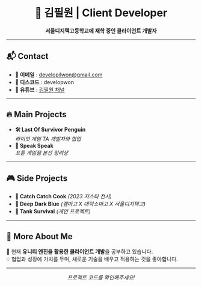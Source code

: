 <h1 align="center">👋 김필원 | Client Developer</h1>

<p align="center">
  <b>서울디지텍고등학교에 재학 중인 클라이언트 개발자</b> 
</p>

---

## 📬 Contact  
- **📧 이메일** : [developilwon@gmail.com](mailto:developilwon@gmail.com)  
- **💬 디스코드** : developwon  
- **🎥 유튜브** : [김필원 채널](https://www.youtube.com/@%EA%B9%80%ED%95%84%EC%9B%90)  

---

## 🔥 Main Projects  
- **🛠 Last Of Survivor Penguin**  
  _라이엇 게임 TA 개발자와 협업_  
- **🎤 Speak Speak**  
  _포톤 게임잼 본선 장려상_  

---

## 🎮 Side Projects  
- **🍳 Catch Catch Cook** _(2023 지스타 전시)_  
- **🌊 Deep Dark Blue** _(겜마고 X 대덕소마고 X 서울디지텍고)_  
- **🚀 Tank Survival** _(개인 프로젝트)_  

---

## 🚀 More About Me  
🌱 현재 **유니티 엔진을 활용한 클라이언트 개발**을 공부하고 있습니다.  
💡 협업과 성장에 가치를 두며, 새로운 기술을 배우고 적용하는 것을 좋아합니다.  

---

<p align="center">
  <i>프로젝트 코드를 확인해주세요!</i>  
</p>
